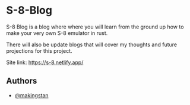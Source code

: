 # S-8-Blog

S-8 Blog is a blog where where you will learn from the ground up how to make your very own S-8 emulator in rust.

There will also be update blogs that will cover my thoughts and future projections for this project.

Site link: https://s-8.netlify.app/

## Authors

- [@makingstan](https://www.github.com/makingstan)

